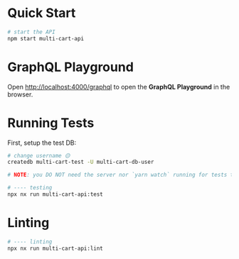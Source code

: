 # Quick Start

```sh
# start the API
npm start multi-cart-api
```

# GraphQL Playground

Open [http://localhost:4000/graphql](http://localhost:4000/graphql) to open the **GraphQL Playground** in the browser.



# Running Tests

First, setup the test DB:
```sh
# change username 🟡
createdb multi-cart-test -U multi-cart-db-user

# NOTE: you DO NOT need the server nor `yarn watch` running for tests to work!

# ---- testing
npx nx run multi-cart-api:test

```

# Linting

```bash
# ---- linting
npx nx run multi-cart-api:lint

```